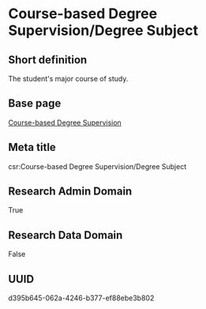 # Course-based Degree Supervision/Degree Subject
## Short definition
The student's major course of study.
## Base page
[Course-based Degree Supervision](https://github.com/EuroCRIS/CASRAI-Dictionairies/blob/main/Objects/Course-based%20Degree%20Supervision.md)
## Meta title
csr:Course-based Degree Supervision/Degree Subject
## Research Admin Domain
True
## Research Data Domain
False
## UUID
d395b645-062a-4246-b377-ef88ebe3b802
